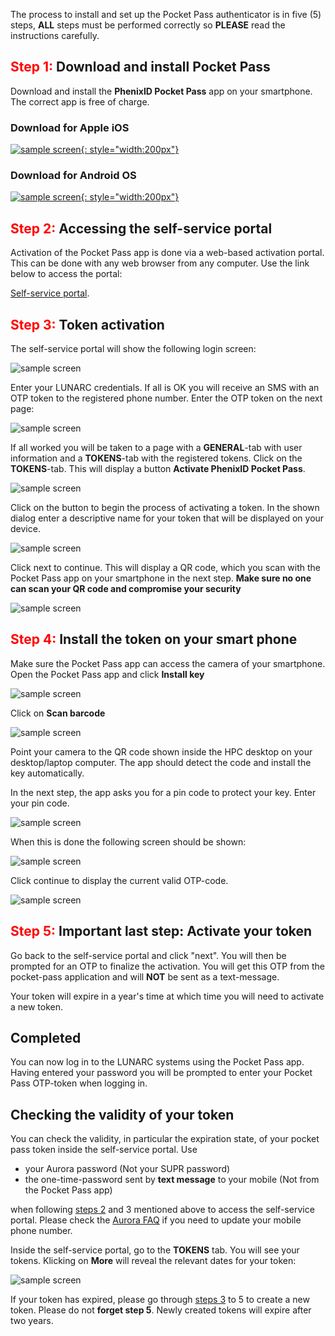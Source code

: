 The process to install and set up the Pocket Pass authenticator is in five (5) steps, **ALL** steps must be performed correctly so **PLEASE** read the instructions carefully.

## <span style="color:red">Step 1:</span>  Download and install Pocket Pass
Download and install the **PhenixID Pocket Pass** app on your smartphone. The correct app is free of charge.

### Download for Apple iOS

[![sample screen](../images/ios-download.png "Download for android"){: style="width:200px"}](https://itunes.apple.com/se/app/phenixid-pocket-pass/id1071318323?mt=8 "Pocket Pass download")

### Download for Android OS

[![sample screen](../images/android-download.png "Download for android"){: style="width:200px"}](https://play.google.com/store/apps/details?id=com.phenixidentity.pocketpass "Pocket Pass download")

## <span style="color:red">Step 2:</span>  Accessing the self-service portal

Activation of the Pocket Pass app is done via a web-based activation portal. This can be done with any web browser from any computer. Use the link below to access the portal:

[Self-service portal](https://phenix3.lunarc.lu.se/selfservice/). 


## <span style="color:red">Step 3:</span>  Token activation
The self-service portal will show the following login screen:

![sample screen](../images/selfservice_login_rev1.png "Desktop sample screen")

Enter your LUNARC credentials. If all is OK you will receive an SMS with an OTP token to the registered phone number. Enter the OTP token on the next page:

![sample screen](../images/selfservice_otp_rev1.png "Desktop sample screen")

If all worked you will be taken to a page with a **GENERAL**-tab with user information and a **TOKENS**-tab with the registered tokens. Click on the **TOKENS**-tab. This will display a button **Activate PhenixID Pocket Pass**. 

![sample screen](../images/add_token1.png "Desktop sample screen")

Click on the button to begin the process of activating a token. In the shown dialog enter a descriptive name for your token that will be displayed on your device.

![sample screen](../images/add_token2.png "Desktop sample screen")

Click next to continue. This will display a QR code, which you scan with the Pocket Pass app on your smartphone in the next step.  **Make sure no one can scan your QR code and compromise your security**

![sample screen](../images/add_token3.png "Desktop sample screen")

## <span style="color:red">Step 4:</span>  Install the token on your smart phone

Make sure the Pocket Pass app can access the camera of your smartphone. Open the Pocket Pass app and click **Install key**

![sample screen](../images/pp_ss2.png "Desktop sample screen")

Click on **Scan barcode**

![sample screen](../images/pp_ss3.png "Desktop sample screen")

Point your camera to the QR code shown inside the HPC desktop on your desktop/laptop computer. The app should detect the code and install the key automatically. 

In the next step, the app asks you for a pin code to protect your key. Enter your pin code. 

![sample screen](../images/pp_ss4.png "Desktop sample screen")

When this is done the following screen should be shown:

![sample screen](../images/pp_ss5.png "Desktop sample screen")

Click continue to display the current valid OTP-code.

![sample screen](../images/pp_ss6.png "Desktop sample screen")

## <span style="color:red">Step 5:</span>  Important last step: Activate your token

Go back to the self-service portal and click "next". You will then be prompted for an OTP to finalize the activation. You will get this OTP from the pocket-pass application and will **NOT** be sent as a text-message.

Your token will expire in a year's time at which time you will need to activate a new token.

## Completed

You can now log in to the LUNARC systems using the Pocket Pass app. Having entered your password you will be prompted to enter your Pocket Pass OTP-token when logging in.


## Checking the validity of your token

You can check the validity, in particular the expiration state, of your pocket pass token inside the self-service portal.  Use

* your Aurora password (Not your SUPR password)
* the one-time-password sent by **text message** to your mobile (Not from the Pocket Pass app) 

when following [steps 2](#step-2-accessing-the-self-service-portal) and 3 mentioned above to access the self-service portal.  Please check the [Aurora FAQ](https://lunarc-documentation.readthedocs.io/en/latest/aurora_faq/#could-your-send-my-one-time-password-for-pocket-pass-activation-to-my-new-mobile-phone-number) if you need to update your mobile phone number.

Inside the self-service portal, go to the **TOKENS** tab.  You will see your tokens.  Klicking on **More** will reveal the relevant dates for your token:

![sample screen](../images/pp_token_status.png "Token dates")

If your token has expired, please go through [steps 3](#step-3-token-activation) to 5 to create a new token.  Please do not **forget step 5**.  Newly created tokens will expire after two years.
